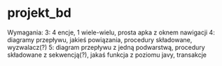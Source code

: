 # projekt_bd
Wymagania:
3: 4 encje, 1 wiele-wielu, prosta apka z oknem nawigacji
4: diagramy przepływu, jakieś powiązania, procedury składowane, wyzwalacz(?)
5: diagram przepływu z jedną podwarstwą, procedury składowane z sekwencją(?), jakaś funkcja z poziomu javy, transakcje
